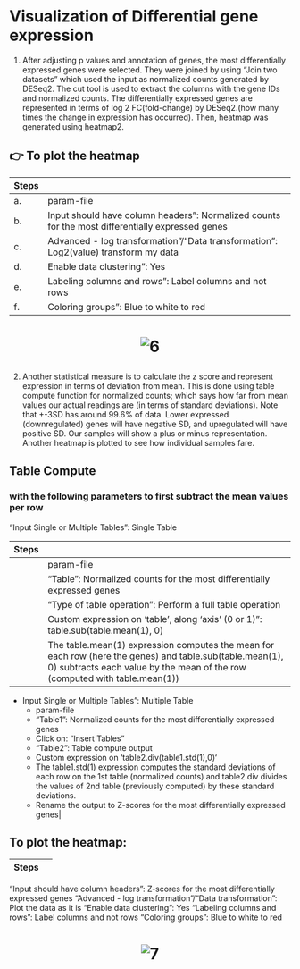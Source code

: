 # Visualization of Differential gene expression

1. After adjusting p values and annotation of genes, the most differentially expressed genes were selected. They were joined by using “Join two datasets” which used the input as normalized counts generated by DESeq2. The cut tool is used to extract the columns with the gene IDs and normalized counts. The differentially expressed genes are represented in terms of log 2 FC(fold-change) by DESeq2.(how many times the change in expression has occurred). Then, heatmap was generated using heatmap2.

 ## 👉 To plot the heatmap
|Steps||
|-----|---|
|a.| param-file |
|b.| Input should have column headers”: Normalized counts for the most differentially expressed genes |
|c.| Advanced - log transformation”/“Data transformation”: Log2(value) transform my data |
|d.| Enable data clustering”: Yes|
|e.| Labeling columns and rows”: Label columns and not rows |
|f.| Coloring groups”: Blue to white to red|

<h1 align="center">
 
![6](https://user-images.githubusercontent.com/57266535/130248627-46327f99-9921-469e-b3a5-a7d19f737efb.png)
</h1>

2) Another statistical measure is to calculate the z score and represent expression in terms of deviation from mean. This is done using table compute function for normalized counts; which says how far from mean values our actual readings are (in terms of standard deviations). Note that +-3SD has around 99.6% of data. Lower expressed (downregulated) genes will have negative SD, and upregulated will have positive SD. Our samples will show a plus or minus representation. Another heatmap is plotted to see how individual samples fare.

## Table Compute 
### with the following parameters to first subtract the mean values per row


“Input Single or Multiple Tables”: Single Table

|Steps||
|-----|---|
||param-file|
||“Table”: Normalized counts for the most differentially expressed genes|
||“Type of table operation”: Perform a full table operation|
||Custom expression on ‘table’, along ‘axis’ (0 or 1)”: table.sub(table.mean(1), 0)|
||The table.mean(1) expression computes the mean for each row (here the genes) and table.sub(table.mean(1), 0) subtracts each value by the mean of the row (computed with table.mean(1))|
 



- Input Single or Multiple Tables”: Multiple Table
   - param-file
   - “Table1”: Normalized counts for the most differentially expressed genes
   - Click on: “Insert Tables”
   - “Table2”: Table compute output
   - Custom expression on ‘table2.div(table1.std(1),0)‘
   - The table1.std(1) expression computes the standard deviations of each row on the 1st table (normalized counts) and table2.div divides the values of 2nd table (previously computed) by these standard deviations.
   - Rename the output to Z-scores for the most differentially expressed genes|
 
## To plot the heatmap:

|Steps||
|-----|---|
“Input should have column headers”: Z-scores for the most differentially expressed genes
“Advanced - log transformation”/“Data transformation”: Plot the data as it is
“Enable data clustering”: Yes
“Labeling columns and rows”: Label columns and not rows
“Coloring groups”: Blue to white to red

<h1 align="center">
 
![7](https://user-images.githubusercontent.com/57266535/130248956-0a218b31-76e6-417f-8627-33a2577141b1.png)
</h1>





